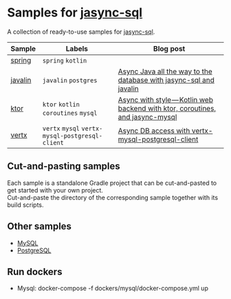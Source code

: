 # Samples for [jasync-sql](https://github.com/jasync-sql/jasync-sql)

A collection of ready-to-use samples for [jasync-sql](https://github.com/jasync-sql/jasync-sql).

Sample | Labels | Blog post
--- | --- | ---
[spring](https://github.com/jasync-sql/jasync-sql/tree/master/samples/spring-kotlin) | `spring` `kotlin`
[javalin](https://github.com/jasync-sql/jasync-sql/tree/master/samples/postgres-javalin) | `javalin` `postgres` | [Async Java all the way to the database with jasync-sql and javalin](https://medium.com/@OhadShai/reactive-java-all-the-way-to-the-database-with-jasync-sql-and-javalin-c982365d7dd2)
[ktor](https://github.com/jasync-sql/jasync-sql/tree/master/samples/ktor) | `ktor` `kotlin` `coroutines` `mysql` | [Async with style — Kotlin web backend with ktor, coroutines, and jasync-mysql](https://medium.com/@OhadShai/async-with-style-kotlin-web-backend-with-ktor-coroutines-and-jasync-mysql-b34e8c83e4bd)
[vertx](https://github.com/jasync-sql/jasync-sql/tree/master/samples/jasync-vertx-examples) | `vertx` `mysql` `vertx-mysql-postgresql-client` | [Async DB access with vertx-mysql-postgresql-client](https://medium.com/outbrain-engineering/async-db-access-with-vertx-mysql-postgresql-client-e5e509745598)


## Cut-and-pasting samples

Each sample is a standalone Gradle project that can be cut-and-pasted to get started with your own project.   
Cut-and-paste the directory of the corresponding sample together with 
its build scripts.

## Other samples


* [MySQL](https://github.com/jasync-sql/jasync-mysql-example)
* [PostgreSQL](https://github.com/jasync-sql/jasync-postgresql-example)

## Run dockers
* Mysql: docker-compose -f dockers/mysql/docker-compose.yml up



